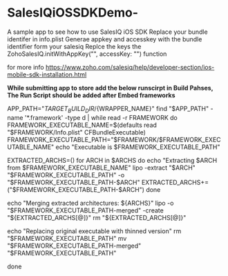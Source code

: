 # SalesIQiOSSDKDemo-
A sample app to see how to use SalesIQ iOS SDK
Replace your bundle identifer in info.plist
Generae appkey and accesskey with the bundle identifier form your salesiq
Replce the keys the  ZohoSalesIQ.initWithAppKey("", accessKey: "") function

for more info https://www.zoho.com/salesiq/help/developer-section/ios-mobile-sdk-installation.html

**While submitting app to store add the below runscirpt in Build Pahses, The Run Script should be added after Embed frameworks** 

APP_PATH="${TARGET_BUILD_DIR}/${WRAPPER_NAME}"
find "$APP_PATH" -name '*.framework' -type d | while read -r FRAMEWORK
do
FRAMEWORK_EXECUTABLE_NAME=$(defaults read "$FRAMEWORK/Info.plist" CFBundleExecutable)
FRAMEWORK_EXECUTABLE_PATH="$FRAMEWORK/$FRAMEWORK_EXECUTABLE_NAME"
echo "Executable is $FRAMEWORK_EXECUTABLE_PATH"

EXTRACTED_ARCHS=()
for ARCH in $ARCHS
do
echo "Extracting $ARCH from $FRAMEWORK_EXECUTABLE_NAME"
lipo -extract "$ARCH" "$FRAMEWORK_EXECUTABLE_PATH" -o "$FRAMEWORK_EXECUTABLE_PATH-$ARCH"
EXTRACTED_ARCHS+=("$FRAMEWORK_EXECUTABLE_PATH-$ARCH")
done

echo "Merging extracted architectures: ${ARCHS}"
lipo -o "$FRAMEWORK_EXECUTABLE_PATH-merged" -create "${EXTRACTED_ARCHS[@]}"
rm "${EXTRACTED_ARCHS[@]}"

echo "Replacing original executable with thinned version"
rm "$FRAMEWORK_EXECUTABLE_PATH"
mv "$FRAMEWORK_EXECUTABLE_PATH-merged" "$FRAMEWORK_EXECUTABLE_PATH"

done
